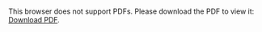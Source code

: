 <object data="christ-in-song/CIS1908pdfs/768.pdf" type="application/pdf" width="100%" height="1024px">
    <embed src="christ-in-song/CIS1908pdfs/768.pdf">
        <p>This browser does not support PDFs. Please download the PDF to view it: <a href="christ-in-song/CIS1908pdfs/768.pdf">Download PDF</a>.</p>
    </embed>
</object>

